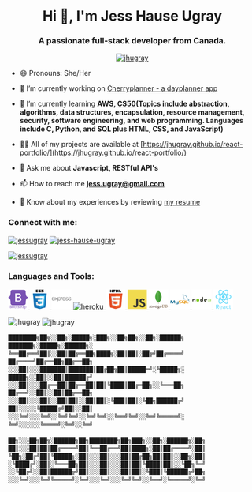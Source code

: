 <h1 align="center">Hi 👋, I'm Jess Hause Ugray</h1>
<h3 align="center">A passionate full-stack developer from Canada.</h3>

<p align="center"> <a href="https://github.com/ryo-ma/github-profile-trophy"><img src="https://github-profile-trophy.vercel.app/?username=jhugray" alt="jhugray" /></a> </p>

- 😄 Pronouns: She/Her

- 🔭 I’m currently working on [Cherryplanner - a dayplanner app](https://github.com/jhugray/cherryplanner)

- 🌱 I’m currently learning **AWS, [CS50](https://cs50.harvard.edu/x/2021/)(Topics include abstraction, algorithms, data structures, encapsulation, resource management, security, software engineering, and web programming. Languages include C, Python, and SQL plus HTML, CSS, and JavaScript)**

- 👨‍💻 All of my projects are available at [https://jhugray.github.io/react-portfolio/](https://jhugray.github.io/react-portfolio/)

- 💬 Ask me about **Javascript, RESTful API's**

- 📫 How to reach me **jess.ugray@gmail.com**

- 📄 Know about my experiences by reviewing [my resume](https://resume.creddle.io/resume/228g5icmwn9)

<h3 align="left">Connect with me:</h3>
<p align="left">
<a href="https://twitter.com/jessugray" target="blank"><img align="center" src="https://raw.githubusercontent.com/rahuldkjain/github-profile-readme-generator/master/src/images/icons/Social/twitter.svg" alt="jessugray" height="30" width="40" /></a>
<a href="https://linkedin.com/in/jess-hause-ugray" target="blank"><img align="center" src="https://raw.githubusercontent.com/rahuldkjain/github-profile-readme-generator/master/src/images/icons/Social/linked-in-alt.svg" alt="jess-hause-ugray" height="30" width="40" /></a>
</p>

<p align="left"> <a href="https://twitter.com/jessugray" target="blank"><img src="https://img.shields.io/twitter/follow/jessugray?logo=twitter&style=for-the-badge" alt="jessugray" /></a> </p>

<h3 align="left">Languages and Tools:</h3>
<p align="left"> <a href="https://getbootstrap.com" target="_blank" rel="noreferrer"> <img src="https://raw.githubusercontent.com/devicons/devicon/master/icons/bootstrap/bootstrap-plain-wordmark.svg" alt="bootstrap" width="40" height="40"/> </a> <a href="https://www.w3schools.com/css/" target="_blank" rel="noreferrer"> <img src="https://raw.githubusercontent.com/devicons/devicon/master/icons/css3/css3-original-wordmark.svg" alt="css3" width="40" height="40"/> </a> <a href="https://expressjs.com" target="_blank" rel="noreferrer"> <img src="https://raw.githubusercontent.com/devicons/devicon/master/icons/express/express-original-wordmark.svg" alt="express" width="40" height="40"/> </a> <a href="https://heroku.com" target="_blank" rel="noreferrer"> <img src="https://www.vectorlogo.zone/logos/heroku/heroku-icon.svg" alt="heroku" width="40" height="40"/> </a> <a href="https://www.w3.org/html/" target="_blank" rel="noreferrer"> <img src="https://raw.githubusercontent.com/devicons/devicon/master/icons/html5/html5-original-wordmark.svg" alt="html5" width="40" height="40"/> </a> <a href="https://developer.mozilla.org/en-US/docs/Web/JavaScript" target="_blank" rel="noreferrer"> <img src="https://raw.githubusercontent.com/devicons/devicon/master/icons/javascript/javascript-original.svg" alt="javascript" width="40" height="40"/> </a> <a href="https://www.mongodb.com/" target="_blank" rel="noreferrer"> <img src="https://raw.githubusercontent.com/devicons/devicon/master/icons/mongodb/mongodb-original-wordmark.svg" alt="mongodb" width="40" height="40"/> </a> <a href="https://www.mysql.com/" target="_blank" rel="noreferrer"> <img src="https://raw.githubusercontent.com/devicons/devicon/master/icons/mysql/mysql-original-wordmark.svg" alt="mysql" width="40" height="40"/> </a> <a href="https://nodejs.org" target="_blank" rel="noreferrer"> <img src="https://raw.githubusercontent.com/devicons/devicon/master/icons/nodejs/nodejs-original-wordmark.svg" alt="nodejs" width="40" height="40"/> </a> <a href="https://reactjs.org/" target="_blank" rel="noreferrer"> <img src="https://raw.githubusercontent.com/devicons/devicon/master/icons/react/react-original-wordmark.svg" alt="react" width="40" height="40"/> </a> </p>

<p><img align="left" src="https://github-readme-stats.vercel.app/api/top-langs?username=jhugray&show_icons=true&locale=en&layout=compact" alt="jhugray" /></p>

<p>&nbsp;<img align="center" src="https://github-readme-stats.vercel.app/api?username=jhugray&show_icons=true&locale=en" alt="jhugray" /></p>

``` 
████████╗██╗░░██╗░█████╗░███╗░░██╗██╗░░██╗░██████╗  ███████╗░█████╗░██████╗░
╚══██╔══╝██║░░██║██╔══██╗████╗░██║██║░██╔╝██╔════╝  ██╔════╝██╔══██╗██╔══██╗
░░░██║░░░███████║███████║██╔██╗██║█████═╝░╚█████╗░  █████╗░░██║░░██║██████╔╝
░░░██║░░░██╔══██║██╔══██║██║╚████║██╔═██╗░░╚═══██╗  ██╔══╝░░██║░░██║██╔══██╗
░░░██║░░░██║░░██║██║░░██║██║░╚███║██║░╚██╗██████╔╝  ██║░░░░░╚█████╔╝██║░░██║
░░░╚═╝░░░╚═╝░░╚═╝╚═╝░░╚═╝╚═╝░░╚══╝╚═╝░░╚═╝╚═════╝░  ╚═╝░░░░░░╚════╝░╚═╝░░╚═╝

██╗░░░██╗██╗░██████╗██╗████████╗██╗███╗░░██╗░██████╗░██╗
██║░░░██║██║██╔════╝██║╚══██╔══╝██║████╗░██║██╔════╝░██║
╚██╗░██╔╝██║╚█████╗░██║░░░██║░░░██║██╔██╗██║██║░░██╗░██║
░╚████╔╝░██║░╚═══██╗██║░░░██║░░░██║██║╚████║██║░░╚██╗╚═╝
░░╚██╔╝░░██║██████╔╝██║░░░██║░░░██║██║░╚███║╚██████╔╝██╗
░░░╚═╝░░░╚═╝╚═════╝░╚═╝░░░╚═╝░░░╚═╝╚═╝░░╚══╝░╚═════╝░╚═╝
  ``` 
